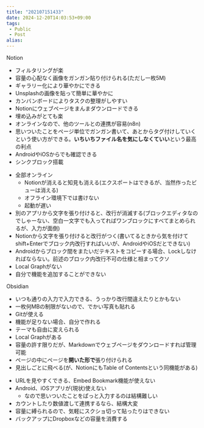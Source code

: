 ```yaml
---
title: "202107151433"
date: 2024-12-20T14:03:53+09:00
tags: 
 - Public
 - Post
alias:
---
```


Notion
+ フィルタリングが楽
+ 容量の心配なく画像をガンガン貼り付けられる(ただし一枚5M)
+ ギャラリー化により華やかにできる
+ Unsplashの画像を貼って簡単に華やかに
+ カンバンボードによりタスクの整理がしやすい
+ Notionにウェブページをまんまダウンロードできる
+ 埋め込みがとても楽
+ オンラインなので、他のツールとの連携が容易(n8n)
+ 思いついたことをページ単位でガンガン書いて、あとからタグ付けしていくという使い方ができる。**いちいちファイル名を気にしなくていい**という最高の利点
+ AndroidやiOSからでも確認できる
+ シンクブロック搭載

- 全部オンライン
	- Notionが消えると知見も消える(エクスポートはできるが、当然作ったビューは消える)
	- オフライン環境下では書けない
	- 起動が遅い
- 別のアプリから文字を張り付けると、改行が消滅する(ブロックエディタなのでしゃーない、空白一文字でも入ってればワンブロックにすべてまとめられるが、入力が面倒)
- Notionから文字を張り付けると改行がつく(書いてるときから気を付けてshift+Enterでブロック内改行すればいいが、AndroidやiOSだとできない)
- Androidからブロック間をまたいだテキストをコピーする場合、Lockしなければならない。前述のブロック内改行不可の仕様と相まってクソ
- Local Graphがない
- 自分で機能を追加することができない


Obsidian
+ いつも通りの入力で入力できる、うっかり改行間違えたりとかもない
+ 一枚何MBの制限がないので、でかい写真も貼れる
+ Gitが使える
+ 機能が足りない場合、自分で作れる
+ テーマも自由に変えられる
+ Local Graphがある
+ 容量の許す限りだが、Markdownでウェブページをダウンロードすれば管理可能
+ ページの中にページを**開いた形で**張り付けられる
+ 見出しごとに飛べる(が、NotionにもTable of Contentsという同機能がある)

- URLを見やすくできる、Embed Bookmark機能が使えない
- Android、iOSアプリが(現状)使えない
	- なので思いついたことをぱっと入力するのは結構難しい
- カウントしたり数値渡して連携するなら、結構大変
- 容量に縛られるので、気軽にスクショ切って貼ったりはできない
- バックアップにDropboxなどの容量を消費する

